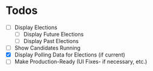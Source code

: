 # Todos
- [ ] Display Elections
  - [ ] Display Future Elections
  - [ ] Display Past Elections
- [ ] Show Candidates Running
- [X] Display Polling Data for Elections (if current)
- [ ] Make Production-Ready (UI Fixes- if necessary, etc.)